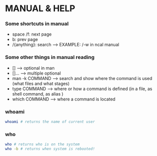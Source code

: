 # MANUAL & HELP

### Some shortcuts in manual

- space /f: next page
- b: prev page
- /{anything}: search --> EXAMPLE: /-w in ncal manual

### Some other things in manual reading

- [] --> optional in man
- []... --> multiple optional
- man -k COMMAND --> search and show where the command is used (what files and what stages)
- type COMMAND --> where or how a command is defined (in a file, as shell command, as alias )
- which COMMAND --> where a command is located

### whoami

```bash
whoami # returns the name of current user
```

### who

```bash
who # returns who is on the system
who -b # returns when system is rebooted!
```
